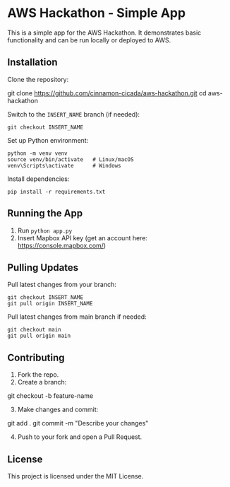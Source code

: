 # AWS Hackathon - Simple App

This is a simple app for the AWS Hackathon. It demonstrates basic functionality and can be run locally or deployed to AWS.

## Installation

Clone the repository:

git clone https://github.com/cinnamon-cicada/aws-hackathon.git
cd aws-hackathon

Switch to the `INSERT_NAME` branch (if needed):

```
git checkout INSERT_NAME
```

Set up Python environment:

```
python -m venv venv
source venv/bin/activate   # Linux/macOS
venv\Scripts\activate      # Windows
```
Install dependencies:

```
pip install -r requirements.txt
```

## Running the App

1. Run `python app.py`
2. Insert Mapbox API key (get an account here: https://console.mapbox.com/)

## Pulling Updates

Pull latest changes from your branch:

```
git checkout INSERT_NAME
git pull origin INSERT_NAME
```
Pull latest changes from main branch if needed:

```
git checkout main
git pull origin main
```

## Contributing

1. Fork the repo.  
2. Create a branch:

git checkout -b feature-name

3. Make changes and commit:

git add .
git commit -m "Describe your changes"

4. Push to your fork and open a Pull Request.

## License

This project is licensed under the MIT License.
